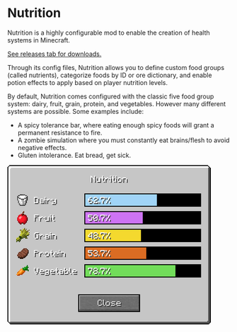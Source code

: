 # Nutrition

Nutrition is a highly configurable mod to enable the creation of health systems in Minecraft.

[See releases tab for downloads.](https://github.com/WesCook/Nutrition/releases)

Through its config files, Nutrition allows you to define custom food groups (called nutrients), categorize foods by ID or ore dictionary, and enable potion effects to apply based on player nutrition levels.

By default, Nutrition comes configured with the classic five food group system: dairy, fruit, grain, protein, and vegetables.  However many different systems are possible.  Some examples include:

* A spicy tolerance bar, where eating enough spicy foods will grant a permanent resistance to fire.
* A zombie simulation where you must constantly eat brains/flesh to avoid negative effects.
* Gluten intolerance.  Eat bread, get sick.

![Nutrition GUI](screenshots/gui.png "Nutrition GUI")
